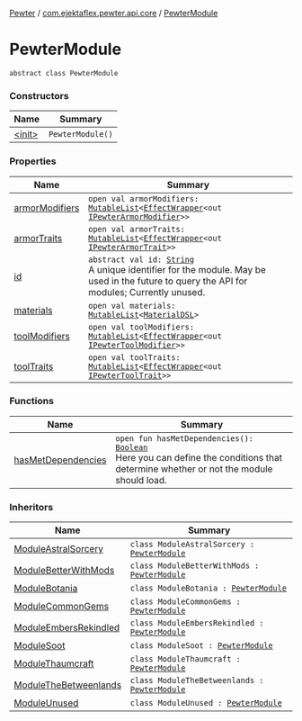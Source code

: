 [Pewter](../../index.md) / [com.ejektaflex.pewter.api.core](../index.md) / [PewterModule](./index.md)

# PewterModule

`abstract class PewterModule`

### Constructors

| Name | Summary |
|---|---|
| [&lt;init&gt;](-init-.md) | `PewterModule()` |

### Properties

| Name | Summary |
|---|---|
| [armorModifiers](armor-modifiers.md) | `open val armorModifiers: `[`MutableList`](https://kotlinlang.org/api/latest/jvm/stdlib/kotlin.collections/-mutable-list/index.html)`<`[`EffectWrapper`](../-effect-wrapper/index.md)`<out `[`IPewterArmorModifier`](../../com.ejektaflex.pewter.api.core.modifiers/-i-pewter-armor-modifier.md)`>>` |
| [armorTraits](armor-traits.md) | `open val armorTraits: `[`MutableList`](https://kotlinlang.org/api/latest/jvm/stdlib/kotlin.collections/-mutable-list/index.html)`<`[`EffectWrapper`](../-effect-wrapper/index.md)`<out `[`IPewterArmorTrait`](../../com.ejektaflex.pewter.api.core.traits/-i-pewter-armor-trait.md)`>>` |
| [id](id.md) | `abstract val id: `[`String`](https://kotlinlang.org/api/latest/jvm/stdlib/kotlin/-string/index.html)<br>A unique identifier for the module. May be used in the future to query the API for modules; Currently unused. |
| [materials](materials.md) | `open val materials: `[`MutableList`](https://kotlinlang.org/api/latest/jvm/stdlib/kotlin.collections/-mutable-list/index.html)`<`[`MaterialDSL`](../../com.ejektaflex.pewter.api.core.materials/-material-d-s-l/index.md)`>` |
| [toolModifiers](tool-modifiers.md) | `open val toolModifiers: `[`MutableList`](https://kotlinlang.org/api/latest/jvm/stdlib/kotlin.collections/-mutable-list/index.html)`<`[`EffectWrapper`](../-effect-wrapper/index.md)`<out `[`IPewterToolModifier`](../../com.ejektaflex.pewter.api.core.modifiers/-i-pewter-tool-modifier.md)`>>` |
| [toolTraits](tool-traits.md) | `open val toolTraits: `[`MutableList`](https://kotlinlang.org/api/latest/jvm/stdlib/kotlin.collections/-mutable-list/index.html)`<`[`EffectWrapper`](../-effect-wrapper/index.md)`<out `[`IPewterToolTrait`](../../com.ejektaflex.pewter.api.core.traits/-i-pewter-tool-trait.md)`>>` |

### Functions

| Name | Summary |
|---|---|
| [hasMetDependencies](has-met-dependencies.md) | `open fun hasMetDependencies(): `[`Boolean`](https://kotlinlang.org/api/latest/jvm/stdlib/kotlin/-boolean/index.html)<br>Here you can define the conditions that determine whether or not the module should load. |

### Inheritors

| Name | Summary |
|---|---|
| [ModuleAstralSorcery](../../com.ejektaflex.pewter.modules/-module-astral-sorcery/index.md) | `class ModuleAstralSorcery : `[`PewterModule`](./index.md) |
| [ModuleBetterWithMods](../../com.ejektaflex.pewter.modules/-module-better-with-mods/index.md) | `class ModuleBetterWithMods : `[`PewterModule`](./index.md) |
| [ModuleBotania](../../com.ejektaflex.pewter.modules/-module-botania/index.md) | `class ModuleBotania : `[`PewterModule`](./index.md) |
| [ModuleCommonGems](../../com.ejektaflex.pewter.modules.common/-module-common-gems/index.md) | `class ModuleCommonGems : `[`PewterModule`](./index.md) |
| [ModuleEmbersRekindled](../../com.ejektaflex.pewter.modules/-module-embers-rekindled/index.md) | `class ModuleEmbersRekindled : `[`PewterModule`](./index.md) |
| [ModuleSoot](../../com.ejektaflex.pewter.modules/-module-soot/index.md) | `class ModuleSoot : `[`PewterModule`](./index.md) |
| [ModuleThaumcraft](../../com.ejektaflex.pewter.modules/-module-thaumcraft/index.md) | `class ModuleThaumcraft : `[`PewterModule`](./index.md) |
| [ModuleTheBetweenlands](../../com.ejektaflex.pewter.modules/-module-the-betweenlands/index.md) | `class ModuleTheBetweenlands : `[`PewterModule`](./index.md) |
| [ModuleUnused](../../com.ejektaflex.pewter.modules.other/-module-unused/index.md) | `class ModuleUnused : `[`PewterModule`](./index.md) |
